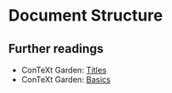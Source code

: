 # Document Structure

## Further readings

- ConTeXt Garden: [Titles](https://wiki.contextgarden.net/Titles)
- ConTeXt Garden: [Basics](https://wiki.contextgarden.net/Basics)
